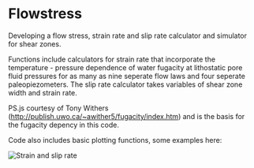 # Flowstress

Developing a flow stress, strain rate and slip rate calculator and simulator for shear zones. 

Functions include calculators for strain rate that incorporate the temperature - pressure dependence of water fugacity at lithostatic pore fluid pressures for as many as nine seperate flow laws and four seperate paleopiezometers. The slip rate calculator takes variables of shear zone width and strain rate. 

PS.js courtesy of Tony Withers (http://publish.uwo.ca/~awither5/fugacity/index.htm) and is the basis for the fugacity depency in this code. 


Code also includes basic plotting functions, some examples here: 

![Strain and slip rate](https://raw.github.com/{BenjiDa}/{flowstress}/{master}/{figs/Strain_and_Slip_Rates.pdf})
